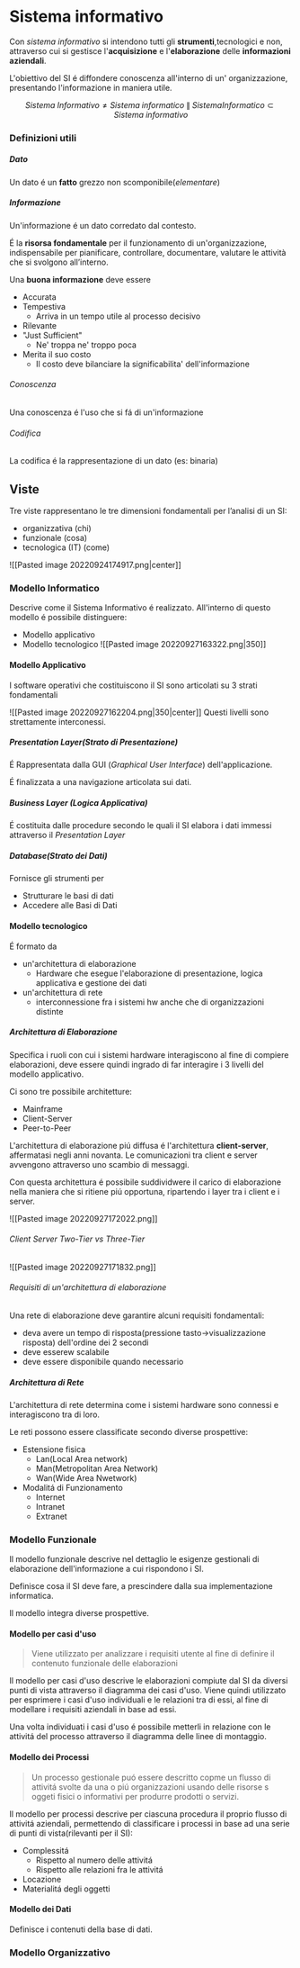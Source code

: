 # Sistema informativo
Con *sistema informativo* si intendono tutti gli **strumenti**,tecnologici e non, attraverso cui si gestisce l'**acquisizione** e l'**elaborazione** delle **informazioni aziendali**.

L'obiettivo del SI é diffondere conoscenza all'interno di un' organizzazione, presentando l'informazione in maniera utile.

$$Sistema\; Informativo\ne Sistema\;informatico\;\|\; Sistema Informatico\subset Sistema\;informativo$$
### Definizioni utili
##### Dato
Un dato é un **fatto** grezzo non scomponibile(*elementare*)
##### Informazione
Un'informazione é un dato corredato dal contesto.

É la **risorsa fondamentale** per il funzionamento di un'organizzazione, indispensabile per pianificare, controllare, documentare, valutare
le attività che si svolgono all’interno.

Una **buona informazione** deve essere
- Accurata
- Tempestiva
	- Arriva in un tempo utile al processo decisivo
- Rilevante
- "Just Sufficient"
	- Ne' troppa ne' troppo poca
- Merita il suo costo
	- Il costo deve bilanciare la significabilita' dell'informazione
###### Conoscenza
Una conoscenza é l'uso che si fá di un'informazione
###### Codifica
La codifica é la rappresentazione di un dato (es: binaria)
## Viste 
Tre viste rappresentano le tre dimensioni fondamentali per l’analisi di un SI:
- organizzativa (chi)
- funzionale (cosa)
- tecnologica (IT) (come)

![[Pasted image 20220924174917.png|center]]
### Modello Informatico
Descrive come il Sistema Informativo é realizzato.
All'interno di questo modello é possibile distinguere:
- Modello applicativo
- Modello tecnologico
![[Pasted image 20220927163322.png|350]]
#### Modello Applicativo
I software operativi che costituiscono il SI sono articolati su 3 strati fondamentali

![[Pasted image 20220927162204.png|350|center]]
Questi livelli sono strettamente interconessi.
##### Presentation Layer(Strato di Presentazione)
É Rappresentata dalla GUI (*Graphical User Interface*) dell'applicazione.

É finalizzata a una navigazione articolata sui dati.
##### Business Layer (Logica Applicativa)
É costituita dalle procedure secondo le quali il SI elabora i dati immessi attraverso il *Presentation Layer* 
##### Database(Strato dei Dati)
Fornisce gli strumenti per
- Strutturare le basi di dati
- Accedere alle Basi di Dati
#### Modello tecnologico
É formato da
- un'architettura di elaborazione
	- Hardware che esegue l'elaborazione di presentazione, logica applicativa e gestione dei dati
- un'architettura di rete
	- interconnessione fra i sistemi hw anche che di organizzazioni distinte
##### Architettura di Elaborazione
Specifica i ruoli con cui i sistemi hardware interagiscono al fine di compiere elaborazioni, deve essere quindi ingrado di far interagire i 3 livelli del modello applicativo.

Ci sono tre possibile architetture:
- Mainframe
- Client-Server
- Peer-to-Peer

L'architettura di elaborazione piú diffusa é l'architettura **client-server**, affermatasi negli anni novanta. Le comunicazioni tra client e server avvengono attraverso uno scambio di messaggi.

Con questa architettura é possibile suddividwere il carico di elaborazione nella maniera che si ritiene piú opportuna, ripartendo i layer tra i client e i server.

![[Pasted image 20220927172022.png]]
###### Client Server Two-Tier vs Three-Tier
![[Pasted image 20220927171832.png]]
###### Requisiti di un'architettura di elaborazione
Una rete di elaborazione deve garantire alcuni requisiti fondamentali:
- deva avere un tempo di risposta(pressione tasto->visualizzazione risposta) dell'ordine dei 2 secondi
- deve esserew scalabile
- deve essere disponibile quando necessario

##### Architettura di Rete
L'architettura di rete determina come i sistemi hardware sono connessi e interagiscono tra di loro.

Le reti possono essere classificate secondo diverse prospettive:
- Estensione fisica
	- Lan(Local Area network)
	- Man(Metropolitan Area Network)
	- Wan(Wide Area Nwetwork)
- Modalitá di Funzionamento
	- Internet
	- Intranet
	- Extranet
 
### Modello Funzionale
Il modello funzionale descrive nel dettaglio le esigenze gestionali di elaborazione dell'informazione a cui rispondono i SI.

Definisce cosa il SI deve fare, a prescindere dalla sua implementazione informatica.

Il modello integra diverse prospettive.
#### Modello per casi d'uso
> Viene utilizzato per analizzare i requisiti utente al fine di definire il contenuto funzionale delle elaborazioni

Il modello per casi d'uso descrive le elaborazioni compiute dal SI da diversi punti di vista attraverso il diagramma dei casi d'uso.
Viene quindi utilizzato per esprimere i casi d'uso individuali e le relazioni tra di essi, al fine di modellare i requisiti aziendali in base ad essi.

Una volta individuati i casi d'uso é possibile metterli in relazione con le attivitá del processo attraverso il diagramma delle linee di montaggio.
#### Modello dei Processi
> Un processo gestionale puó essere descritto copme un flusso di attivitá svolte da una o piú organizzazioni usando delle risorse s oggeti fisici o informativi per produrre prodotti o servizi.

Il modello per processi descrive per ciascuna procedura il proprio flusso di attivitá aziendali, permettendo di classificare i processi in base ad una serie di punti di vista(rilevanti per il SI):
- Complessitá
	- Rispetto al numero delle attivitá
	- Rispetto alle relazioni fra le attivitá
- Locazione
- Materialitá degli oggetti
#### Modello dei Dati
Definisce i contenuti della base di dati.
### Modello Organizzativo
